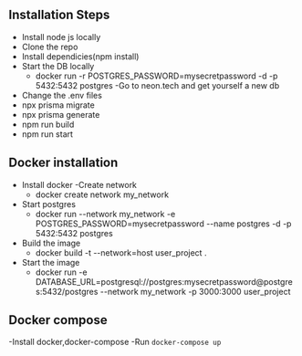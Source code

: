 ## Installation Steps
 - Install node js locally
 - Clone the repo
 - Install dependicies(npm install)
 - Start the DB locally
   - docker run -r POSTGRES_PASSWORD=mysecretpassword -d -p 5432:5432 postgres
   -Go to neon.tech and get yourself a new db
- Change the .env files
- npx prisma migrate
- npx prisma generate
- npm run build
- npm run start


## Docker installation
- Install docker 
-Create network
  - docker create network my_network
- Start postgres 
   - docker run --network my_network -e POSTGRES_PASSWORD=mysecretpassword --name postgres -d -p 5432:5432 postgres
- Build the image 
   - docker build -t --network=host user_project .
- Start the image
   - docker run -e DATABASE_URL=postgresql://postgres:mysecretpassword@postgres:5432/postgres --network my_network -p 3000:3000 user_project


## Docker compose 
-Install docker,docker-compose
-Run  `docker-compose up`
 

